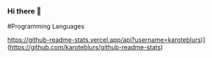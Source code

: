 ### Hi there 👋

#Programming Languages

https://github-readme-stats.vercel.app/api?username=karoteblurs)](https://github.com/karoteblurs/github-readme-stats)
<!--
**karoteblurs/karoteblurs** is a ✨ _special_ ✨ repository because its `README.md` (this file) appears on your GitHub profile.

Here are some ideas to get you started:

- 🔭 I’m currently working on ...
- 🌱 I’m currently learning ...
- 👯 I’m looking to collaborate on ...
- 🤔 I’m looking for help with ...
- 💬 Ask me about ...
- 📫 How to reach me: ...
- 😄 Pronouns: ...
- ⚡ Fun fact: ...
-->


